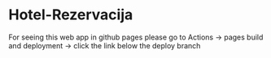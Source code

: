 # Hotel-Rezervacija
For seeing this web app in github pages please go to Actions -> pages build and deployment -> click the link below the deploy branch
